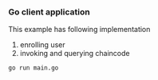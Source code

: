 ### Go client application

This example has following implementation 
1. enrolling user 
2. invoking and querying chaincode

```
go run main.go
```